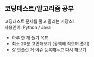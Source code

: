 ## 코딩테스트/알고리즘 공부

코딩테스트 문제를 풀고 올리는 저장소! <br>
사용언어: Python / Java

- 하루 한 개 풀기 목표
- 최소 20분 고민해보기 (공책에 적으며 풀기)
- 잘 안풀린 거 이슈 등록해두고 다시 해보기

